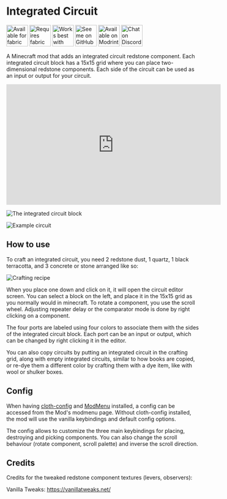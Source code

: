 # Integrated Circuit

[<img alt="Available for fabric" height="56" src="https://cdn.jsdelivr.net/npm/@intergrav/devins-badges@3/assets/cozy/supported/fabric_vector.svg">](https://fabricmc.net/)
[<img alt="Requires fabric api" height="56" src="https://cdn.jsdelivr.net/npm/@intergrav/devins-badges@3/assets/cozy/requires/fabric-api_vector.svg">](https://modrinth.com/mod/fabric-api)
[<img alt="Works best with cloth config" height="56" src="https://cdn.jsdelivr.net/npm/@intergrav/devins-badges@2/assets/cozy/requires/cloth-config-api_vector.svg">](https://modrinth.com/mod/cloth-config)
[<img alt="See me on GitHub" height="56" src="https://cdn.jsdelivr.net/npm/@intergrav/devins-badges@3/assets/cozy/social/github-singular_vector.svg">](https://github.com/replaceitem)
[<img alt="Available on Modrinth" height="56" src="https://cdn.jsdelivr.net/npm/@intergrav/devins-badges@3/assets/cozy/available/modrinth_vector.svg">](https://modrinth.com/mod/integrated-circuit)
[<img alt="Chat on Discord" height="56" src="https://cdn.jsdelivr.net/npm/@intergrav/devins-badges@3/assets/cozy/social/discord-singular_vector.svg">](https://discord.gg/etTDQAVSgt)

A Minecraft mod that adds an integrated circuit redstone component.
Each integrated circuit block has a 15x15 grid where you can place two-dimensional
redstone components. Each side of the circuit can be used as an input or output for your circuit.

<iframe width="560" height="315" src="https://www.youtube-nocookie.com/embed/rxT5y_9KsVI" title="YouTube video player" frameborder="0" allow="accelerometer; autoplay; clipboard-write; encrypted-media; gyroscope; picture-in-picture" allowfullscreen></iframe>

![The integrated circuit block](https://raw.githubusercontent.com/replaceitem/integrated-circuit/master/block.png)

![Example circuit](https://i.imgur.com/QbySfvI.gif)

## How to use

To craft an integrated circuit, you need 2 redstone dust, 1 quartz, 1 black terracotta, and 3 concrete or stone arranged like so:

![Crafting recipe](https://raw.githubusercontent.com/replaceitem/integrated-circuit/master/recipe.gif)

When you place one down and click on it, it will open the circuit editor screen.
You can select a block on the left, and place it in the 15x15 grid as you normally would in minecraft.
To rotate a component, you use the scroll wheel.
Adjusting repeater delay or the comparator mode is done by right clicking on a component.

The four ports are labeled using four colors to associate them with the sides of the integrated circuit block.
Each port can be an input or output, which can be changed by right clicking it in the editor.

You can also copy circuits by putting an integrated circuit in the crafting grid,
along with empty integrated circuits, similar to how books are copied, or re-dye them a different color
by crafting them with a dye item, like with wool or shulker boxes.

## Config

When having [cloth-config](https://modrinth.com/mod/cloth-config) and [ModMenu](https://modrinth.com/mod/modmenu) installed,
a config can be accessed from the Mod's modmenu page.
Without cloth-config installed, the mod will use the vanilla keybindings and default config options.

The config allows to customize the three main keybindings for placing, destroying and picking components.
You can also change the scroll behaviour (rotate component, scroll palette) and inverse the scroll direction.

## Credits

Credits for the tweaked redstone component textures (levers, observers):

Vanilla Tweaks: https://vanillatweaks.net/
